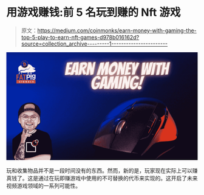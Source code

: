 # 用游戏赚钱:前 5 名玩到赚的 Nft 游戏

> 原文：<https://medium.com/coinmonks/earn-money-with-gaming-the-top-5-play-to-earn-nft-games-d978b016162d?source=collection_archive---------1----------------------->

![](img/24522d86be4c739029d6d78183cac9e0.png)

玩和收集物品并不是一段时间没有的东西。然而，新的是，玩家现在实际上可以赚真钱了。这是通过在玩即赚游戏中使用的不可替换的代币来实现的。这开启了未来视频游戏领域的一系列可能性。